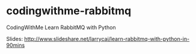 # codingwithme-rabbitmq

CodingWithMe Learn RabbitMQ with Python

Slides: http://www.slideshare.net/larrycai/learn-rabbitmq-with-python-in-90mins 
